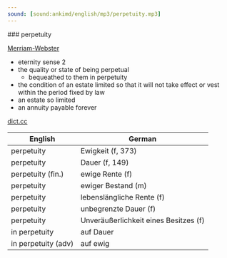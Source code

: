 ```yaml
---
sound: [sound:ankimd/english/mp3/perpetuity.mp3]
---
```


\### perpetuity

[Merriam-Webster](https://www.merriam-webster.com/dictionary/perpetuity)

- eternity sense 2
- the quality or state of being perpetual
    - bequeathed to them in perpetuity
- the condition of an estate limited so that it will not take effect or vest within the period fixed by law
- an estate so limited
- an annuity payable forever

[dict.cc](https://www.dict.cc/perpetuity)

| English        | German       |
| -------------- | ------------ |
| perpetuity | Ewigkeit (f, 373) |
| perpetuity | Dauer (f, 149) |
| perpetuity (fin.) | ewige Rente (f) |
| perpetuity | ewiger Bestand (m) |
| perpetuity | lebenslängliche Rente (f) |
| perpetuity | unbegrenzte Dauer (f) |
| perpetuity | Unveräußerlichkeit eines Besitzes (f) |
| in perpetuity | auf Dauer |
| in perpetuity (adv) | auf ewig |
